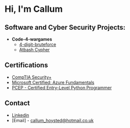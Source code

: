 <h1>Hi, I'm Callum</h1>

<h2>Software and Cyber Security Projects:</h2>

- <b>Code-4-wargames</b>
  - [4-digit-bruteforce](https://github.com/callum-2000/4-digit-bruteforce)
  - [Atbash Cypher](https://github.com/callum-2000/Atbash-Cypher)


<h2>Certifications</h2>

- [CompTIA Security+](https://www.comptia.org/certifications/security)
- [Microsoft Certified: Azure Fundamentals](https://learn.microsoft.com/en-us/credentials/certifications/azure-fundamentals/)
- [PCEP - Certified Entry-Level Python Programmer](https://pythoninstitute.org/pcep)

<h2>Contact</h2>

- [Linkedin](www.linkedin.com/in/callum-hoysted-30900b28b)
- [Email] - callum_hoysted@hotmail.co.uk

<!--
**callum-2000/callum-2000** is a ✨ _special_ ✨ repository because its `README.md` (this file) appears on your GitHub profile.

Here are some ideas to get you started:

- 🔭 I’m currently working on ...
- 🌱 I’m currently learning ...
- 👯 I’m looking to collaborate on ...
- 🤔 I’m looking for help with ...
- 💬 Ask me about ...
- 📫 How to reach me: ...
- 😄 Pronouns: ...
- ⚡ Fun fact: ...
-->
